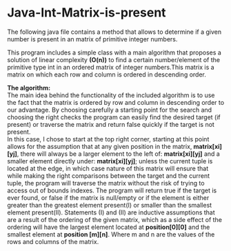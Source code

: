 # Java-Int-Matrix-is-present
The following java file contains a method that allows to determine if a given number is present in an matrix of primitive integer numbers.

This program includes a simple class with a main algorithm that proposes 
a solution of linear complexity <b>(O(n))</b> to find a certain number/element of the primitive 
type int in an ordered matrix of integer numbers.This matrix is a matrix on which each row 
and column is ordered in descending order.

<b>The algorithm:</b><br>
The main idea behind the functionality of the included algorithm is to use the fact that
the matrix is ordered by row and column in descending order to our advantage. By choosing 
carefully a starting point for the search and choosing the right checks the program can
easily find the desired target (if present) or traverse the matrix and return false quickly
if the target is not present.<br>
In this case, I chose to start at the top right corner, starting at this point allows for the 
assumption that at any given position in the matrix,<b> matrix[xi][yj]</b>, there will always be a larger
element to the left of: <b>matrix[xi][yj]</b> and a smaller element directly under: <b>matrix[xi][yj]</b>; unless
the current tuple is located at the edge, in which case nature of this matrix will ensure that while 
making the right comparisons between the target and the current tuple, the program will traverse
the matrix without the risk of trying to access out of bounds indexes. 
The program will return true if the target is ever found, or false if the matrix is null/empty or if the element is either greater than the greatest element present(I) or smaller than the smallest element present(II). 
Statements (I) and (II) are inductive assumptions that are a result of the ordering of the  given 
matrix, which as a side effect of the ordering will have the largest element located at <b>position[0][0]</b> and
the smallest element at <b>position [m][n]</b>. Where m and n are the values of the rows and columns of the matrix.
